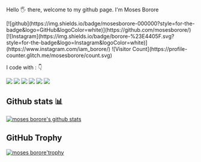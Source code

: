 <p align="justify"> 
Hello 🖐️ there, welcome to my github page. I'm Moses Borore
</p>
<div align="left">
[![github](https://img.shields.io/badge/mosesborore-000000?style=for-the-badge&logo=GitHub&logoColor=white)](https://github.com/mosesborore/)
[![Instagram](https://img.shields.io/badge/borore-%23E4405F.svg?style=for-the-badge&logo=Instagram&logoColor=white)](https://www.instagram.com/iam_borore/)
![Visitor Count](https://profile-counter.glitch.me/mosesborore/count.svg)

</div> 
<p align="left">
I code with :  👇

<img src="https://img.shields.io/badge/Python-3776AB?style=for-the-badge&logo=python&logoColor=white"/> <img src="https://img.shields.io/badge/JavaScript-F7DF1E?style=for-the-badge&logo=javascript&logoColor=white"/> <img src="https://img.shields.io/badge/Django-092E20?style=for-the-badge&logo=django&logoColor=white"/>  <img src="https://img.shields.io/badge/HTML5-E34F26?style=for-the-badge&logo=html5&logoColor=white"/>  <img src="https://img.shields.io/badge/CSS-239120?&style=for-the-badge&logo=css3&logoColor=white"/>  <img src="https://img.shields.io/badge/Bootstrap-563D7C?style=for-the-badge&logo=bootstrap&logoColor=white"/>
</p>

## Github stats 📊 
[![moses borore's github stats](https://github-readme-stats.vercel.app/api?username=mosesborore&theme=gruvbox)](https://github.com/mosesborore/github-readme-stats)

## GitHub Trophy
[![moses borore'trophy](https://github-profile-trophy.vercel.app/?username=mosesborore)](https://github.com/mosesborore/github-profile-trophy)
